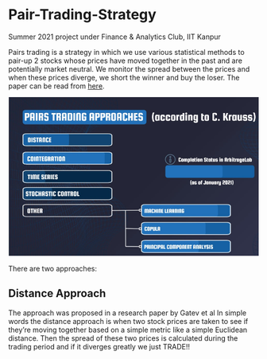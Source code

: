 # Pair-Trading-Strategy
Summer 2021 project under Finance &amp; Analytics Club, IIT Kanpur

Pairs trading is a strategy in which we use various statistical methods to  pair-up 2 stocks whose prices have moved together in the past and are potentially market neutral. We monitor the spread between the prices and when these prices diverge, we short the winner and buy the loser. The paper can be read from [here](https://www.researchgate.net/publication/227624374_Pairs_Trading).

![alt](./images/pair.jpeg)
 

There are two approaches:
## Distance Approach
The approach was proposed in a research paper  by Gatev et al
In simple words the distance approach is when two stock prices are taken to see if they’re moving together based on a simple metric like a simple Euclidean distance. Then the spread of these two prices is calculated during the trading period and if it diverges greatly we just TRADE!!


